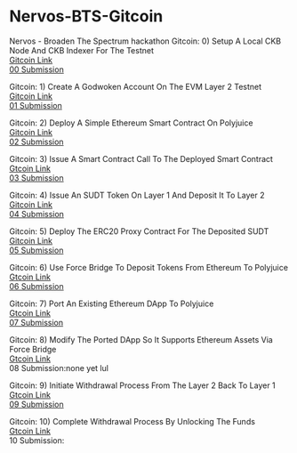 # Nervos-BTS-Gitcoin
Nervos - Broaden The Spectrum hackathon 
Gitcoin: 0) Setup A Local CKB Node And CKB Indexer For The Testnet 
<br/>
[Gitcoin Link](https://gitcoin.co/issue/nervosnetwork/grants/1/100026176)
<br/>
[00 Submission](https://github.com/PostMan56/Nervos-BTS-Gitcoin/tree/main/Nervos-00)

Gitcoin: 1) Create A Godwoken Account On The EVM Layer 2 Testnet 
<br/>
[Gitcoin Link](https://gitcoin.co/issue/nervosnetwork/grants/2/100026208)
<br/>
[01 Submission](https://github.com/PostMan56/Nervos-BTS-Gitcoin/tree/main/Nervos-01)

Gitcoin: 2) Deploy A Simple Ethereum Smart Contract On Polyjuice
<br/>
[Gitcoin Link](https://gitcoin.co/issue/nervosnetwork/grants/3/100026209)
<br/>
[02 Submission](https://github.com/PostMan56/Nervos-BTS-Gitcoin/tree/main/Nervos-02)

Gitcoin: 3) Issue A Smart Contract Call To The Deployed Smart Contract
<br/>
[Gtcoin Link](https://gitcoin.co/issue/nervosnetwork/grants/4/100026210)
<br/>
[03 Submission](https://github.com/PostMan56/Nervos-BTS-Gitcoin/tree/main/Nervos-03)

Gitcoin: 4) Issue An SUDT Token On Layer 1 And Deposit It To Layer 2
<br/>
[Gitcoin Link](https://gitcoin.co/issue/nervosnetwork/grants/5/100026211)
<br/>
[04 Submission](https://github.com/PostMan56/Nervos-BTS-Gitcoin/tree/main/Nervos-04)

Gitcoin: 5) Deploy The ERC20 Proxy Contract For The Deposited SUDT
<br/>
[Gitcoin Link](https://gitcoin.co/issue/nervosnetwork/grants/6/100026212) 
<br/>
[05 Submission](https://github.com/PostMan56/Nervos-BTS-Gitcoin/tree/main/Nervos-05)

Gitcoin: 6) Use Force Bridge To Deposit Tokens From Ethereum To Polyjuice
<br/>
[Gtcoin Link](https://gitcoin.co/issue/nervosnetwork/grants/7/100026213)
<br/>
[06 Submission](https://github.com/PostMan56/Nervos-BTS-Gitcoin/tree/main/Nervos-06)

Gitcoin: 7) Port An Existing Ethereum DApp To Polyjuice
<br/>
[Gtcoin Link](https://gitcoin.co/issue/nervosnetwork/grants/8/100026214)
<br/>
[07 Submission](https://github.com/PostMan56/Nervos-BTS-Gitcoin/tree/main/Nervos-07)

Gitcoin: 8) Modify The Ported DApp So It Supports Ethereum Assets Via Force Bridge
<br/>
[Gtcoin Link](https://gitcoin.co/issue/nervosnetwork/grants/9/100026215)
<br/>
08 Submission:none yet lul

Gitcoin: 9) Initiate Withdrawal Process From The Layer 2 Back To Layer 1
<br/>
[Gtcoin Link](https://gitcoin.co/issue/nervosnetwork/grants/10/100026216)
<br/>
[09 Submission](https://github.com/PostMan56/Nervos-BTS-Gitcoin/tree/main/Nervos-09) 

Gitcoin: 10) Complete Withdrawal Process By Unlocking The Funds
<br/>
[Gtcoin Link](https://gitcoin.co/issue/nervosnetwork/grants/11/100026217)
<br/>
10 Submission:
